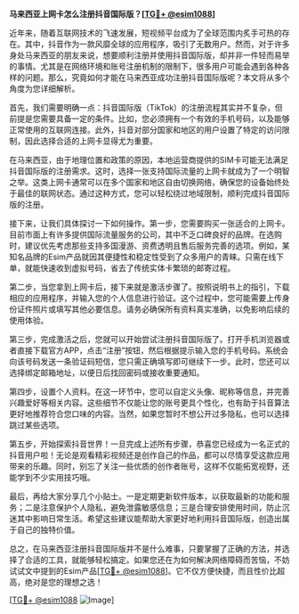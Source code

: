 **马来西亚上网卡怎么注册抖音国际版？[[TG💪+ @esim1088](https://t.me/s/esim1088)]**

近年来，随着互联网技术的飞速发展，短视频平台成为了全球范围内炙手可热的存在。其中，抖音作为一款风靡全球的应用程序，吸引了无数用户。然而，对于许多身处马来西亚的朋友来说，想要顺利注册并使用抖音国际版，却并非一件轻而易举的事情。尤其是在网络环境和账号注册机制的限制下，很多用户可能会遇到各种各样的问题。那么，究竟如何才能在马来西亚成功注册抖音国际版呢？本文将从多个角度为您详细解析。

首先，我们需要明确一点：抖音国际版（TikTok）的注册流程其实并不复杂，但前提是您需要具备一定的条件。比如，您必须拥有一个有效的手机号码，以及能够正常使用的互联网连接。此外，抖音对部分国家和地区的用户设置了特定的访问限制，因此选择合适的上网卡显得尤为重要。

在马来西亚，由于地理位置和政策的原因，本地运营商提供的SIM卡可能无法满足抖音国际版的注册需求。这时，选择一张支持国际流量的上网卡就成为了一个明智之举。这类上网卡通常可以在多个国家和地区自由切换网络，确保您的设备始终处于最佳的联网状态。通过这种方式，您可以轻松绕过地域限制，顺利完成抖音国际版的注册。

接下来，让我们具体探讨一下如何操作。第一步，您需要购买一张适合的上网卡。目前市面上有许多提供国际流量服务的公司，其中不乏口碑良好的品牌。在选购时，建议优先考虑那些支持多国漫游、资费透明且售后服务完善的选项。例如，某知名品牌的Esim产品就因其便捷性和稳定性受到了众多用户的青睐。只需在线下单，就能快速收到虚拟号码，省去了传统实体卡繁琐的邮寄过程。

第二步，当您拿到上网卡后，接下来就是激活步骤了。按照说明书上的指引，下载相应的应用程序，并输入您的个人信息进行验证。这个过程中，您可能需要上传身份证件照片或填写其他必要信息。请务必确保所有资料真实准确，以免影响后续的使用体验。

第三步，完成激活之后，您就可以开始尝试注册抖音国际版了。打开手机浏览器或者直接下载官方APP，点击“注册”按钮，然后根据提示输入您的手机号码。系统会向该号码发送一条验证码短信，您只需正确填写即可继续下一步。此时，您还可以选择绑定邮箱地址，以便日后找回密码或接收重要通知。

第四步，设置个人资料。在这一环节中，您可以自定义头像、昵称等信息，并完善兴趣爱好等相关内容。这些细节不仅能让您的账号更具个性化，也有助于抖音算法更好地推荐符合您口味的内容。当然，如果您暂时不想公开过多隐私，也可以选择跳过某些选项。

第五步，开始探索抖音世界！一旦完成上述所有步骤，恭喜您已经成为一名正式的抖音用户啦！无论是观看精彩视频还是创作自己的作品，都可以尽情享受这款应用带来的乐趣。同时，别忘了关注一些优质的创作者账号，这样不仅能拓宽视野，还能学到不少实用技巧哦。

最后，再给大家分享几个小贴士。一是定期更新软件版本，以获取最新的功能和服务；二是注意保护个人隐私，避免泄露敏感信息；三是合理安排使用时间，防止沉迷其中影响日常生活。希望这些建议能帮助大家更好地利用抖音国际版，创造出属于自己的独特价值。

总之，在马来西亚注册抖音国际版并不是什么难事，只要掌握了正确的方法，并选择了合适的工具，就能够轻松搞定。如果您还在为如何解决网络障碍而苦恼，不妨试试文中提到的Esim产品[[TG💪+ @esim1088](https://t.me/s/esim1088)]。它不仅方便快捷，而且性价比超高，绝对是您的理想之选！

[[TG💪+ @esim1088](https://t.me/s/esim1088) ![Image](https://i.postimg.cc/4NQfJmqS/Snipaste-2025-05-13-00-14-12.png)]
